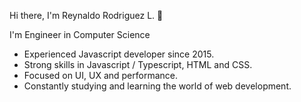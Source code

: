 Hi there, I'm Reynaldo Rodriguez L. 👋

I'm Engineer in Computer Science

- Experienced Javascript developer since 2015.
- Strong skills in Javascript / Typescript, HTML and CSS.
- Focused on UI, UX and performance.
- Constantly studying and learning the world of web development.

